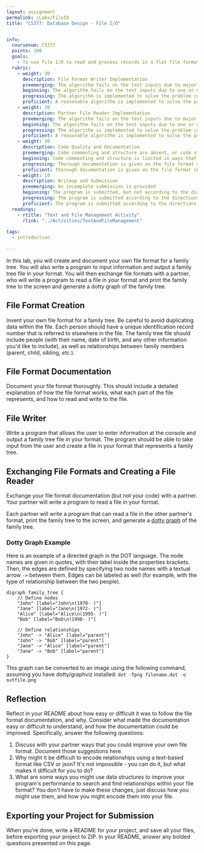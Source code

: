 ```yaml
---
layout: assignment
permalink: /Labs/FileIO
title: "CS377: Database Design - File I/O"


info:
  coursenum: CS377
  points: 100
  goals:
    - To use file I/O to read and process records in a flat file format
  rubric:
    - weight: 30
      description: File Format Writer Implementation
      preemerging: The algorithm fails on the test inputs due to major issues, or the program fails to compile and/or run
      beginning: The algorithm fails on the test inputs due to one or more minor issues
      progressing: The algorithm is implemented to solve the problem correctly according to given test inputs, but would fail if executed in a general case due to a minor issue or omission in the algorithm design or implementation
      proficient: A reasonable algorithm is implemented to solve the problem which correctly solves the problem according to the given test inputs, and would be reasonably expected to solve the problem in the general case
    - weight: 30
      description: Partner File Reader Implementation
      preemerging: The algorithm fails on the test inputs due to major issues, or the program fails to compile and/or run
      beginning: The algorithm fails on the test inputs due to one or more minor issues
      progressing: The algorithm is implemented to solve the problem correctly according to given test inputs, but would fail if executed in a general case due to a minor issue or omission in the algorithm design or implementation
      proficient: A reasonable algorithm is implemented to solve the problem which correctly solves the problem according to the given test inputs, and would be reasonably expected to solve the problem in the general case      
    - weight: 30
      description: Code Quality and Documentation
      preemerging: Code commenting and structure are absent, or code structure departs significantly from best practice, and/or the code departs significantly from the style guide
      beginning: Code commenting and structure is limited in ways that reduce the readability of the program, and/or there are minor departures from the style guide
      progressing: Thorough documentation is given on the file format chosen that is suitable for exchange with a partner for implementation
      proficient: Thorough documentation is given on the file format chosen that is suitable for exchange with a partner for implementation; additionally, a meaningful reflection is given about the experience writing a file reader that conforms to someone else's file specifications
    - weight: 10
      description: Writeup and Submission
      preemerging: An incomplete submission is provided
      beginning: The program is submitted, but not according to the directions in one or more ways (for example, because it is lacking a readme writeup or missing answers to written questions)
      progressing: The program is submitted according to the directions with a minor omission or correction needed, including a readme writeup describing the solution and answering nearly all questions posed in the instructions
      proficient: The program is submitted according to the directions, including a readme writeup describing the solution and answering all questions posed in the instructions
  readings:
    - rtitle: "Text and File Management Activity"
      rlink: "../Activities/TextAndFileManagement"    
      
tags:
  - introduction
  
---
```


In this lab, you will create and document your own file format for a family tree. You will also write a program to input information and output a family tree file in your format. You will then exchange file formats with a partner, who will write a program to read a file in your format and print the family tree to the screen and generate a dotty graph of the family tree.

## File Format Creation

Invent your own file format for a family tree. Be careful to avoid duplicating data within the file. Each person should have a unique identification record number that is referred to elsewhere in the file. The family tree file should include people (with their name, date of birth, and any other information you'd like to include), as well as relationships between family members (parent, child, sibling, *etc.*).

## File Format Documentation

Document your file format thoroughly. This should include a detailed explanation of how the file format works, what each part of the file represents, and how to read and write to the file.

## File Writer

Write a program that allows the user to enter information at the console and output a family tree file in your format. The program should be able to take input from the user and create a file in your format that represents a family tree.

## Exchanging File Formats and Creating a File Reader

Exchange your file format documentation (but not your code) with a partner. Your partner will write a program to read a file in your format.

Each partner will write a program that can read a file in the other partner's format, print the family tree to the screen, and generate a [dotty graph](https://graphviz.org/doc/info/lang.html) of the family tree.

### Dotty Graph Example

Here is an example of a directed graph in the DOT language.  The node names are given in quotes, with their label inside the properties brackets.  Then, the edges are defined by specifying two node names with a textual arrow `->` between them.  Edges can be labeled as well (for example, with the type of relationship between the two people).

```
digraph family_tree {
    // Define nodes
    "John" [label="John\n(1970- )"]
    "Jane" [label="Jane\n(1972- )"]
    "Alice" [label="Alice\n(1995- )"]
    "Bob" [label="Bob\n(1998- )"]

    // Define relationships
    "John" -> "Alice" [label="parent"]
    "John" -> "Bob" [label="parent"]
    "Jane" -> "Alice" [label="parent"]
    "Jane" -> "Bob" [label="parent"]
}
```

This graph can be converted to an image using the following command, assuming you have dotty/graphviz installed: `dot -Tpng filename.dot -o outfile.png`

## Reflection

Reflect in your README about how easy or difficult it was to follow the file format documentation, and why. Consider what made the documentation easy or difficult to understand, and how the documentation could be improved.  Specifically, answer the following questions:

1. Discuss with your partner ways that you could improve your own file format.  Document those suggestions here.
2. Why might it be difficult to encode relationships using a text-based format like CSV or json?  It's not impossible - you can do it, but what makes it difficult for you to do?
3. What are some ways you might use data structures to improve your program's performance to search and find relationships within your file format?  You don't have to make these changes, just discuss how you might use them, and how you might encode them into your file.

## Exporting your Project for Submission

When you're done, write a README for your project, and save all your files, before exporting your project to ZIP.  In your README, answer any bolded questions presented on this page.  
